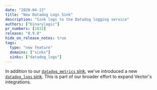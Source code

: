 ```yaml
---
date: "2020-04-13"
title: "New Datadog Logs Sink"
description: "Sink logs to the Datadog logging service"
authors: ["binarylogic"]
pr_numbers: [1832]
release: "0.9.0"
hide_on_release_notes: true
tags:
  type: "new feature"
  domains: ["sinks"]
  sinks: ["datadog_logs"]
---
```


In addition to our [`datadog_metrics` sink][docs.sinks.datadog_metrics], we've
introduced a new [`datadog_logs` sink][docs.sinks.datadog_logs]. This is part
of our broader effort to expand Vector's integrations.

[docs.sinks.datadog_logs]: /docs/reference/sinks/datadog_logs/
[docs.sinks.datadog_metrics]: /docs/reference/sinks/datadog_metrics/
